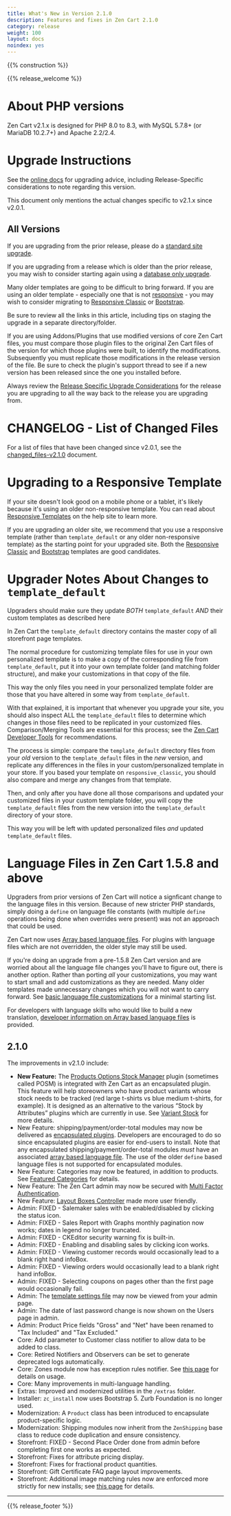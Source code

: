 ```yaml
---
title: What's New in Version 2.1.0
description: Features and fixes in Zen Cart 2.1.0
category: release
weight: 100
layout: docs
noindex: yes
---
```


{{% construction %}}

{{% release_welcome %}}

About PHP versions
==================

Zen Cart v2.1.x is designed for PHP 8.0 to 8.3, with MySQL 5.7.8+ (or MariaDB 10.2.7+) and Apache 2.2/2.4.

Upgrade Instructions
====================

See the [online docs](/user/upgrading/) for upgrading advice, including Release-Specific considerations to note regarding this version. 
  
This document only mentions the actual changes specific to v2.1.x since v2.0.1.

All Versions
------------

If you are upgrading from the prior release, please do a [standard site upgrade](https://docs.zen-cart.com/user/upgrading/detailed_upgrading/).

If you are upgrading from a release which is older than the prior release, you may wish to consider starting again using a [database only upgrade](https://docs.zen-cart.com/user/upgrading/db_only_upgrade/).

Many older templates are going to be difficult to bring forward. If you are using an older template - especially one that is not [responsive](https://docs.zen-cart.com/user/template/responsive/) - you may wish to consider migrating to [Responsive Classic](https://docs.zen-cart.com/user/template/responsive_classic/) or [Bootstrap](https://docs.zen-cart.com/user/template/bootstrap/).

Be sure to review all the links in this article, including tips on staging the upgrade in a separate directory/folder.

If you are using Addons/Plugins that use modified versions of core Zen Cart files, you must compare those plugin files to the original Zen Cart files of the version for which those plugins were built, to identify the modifications. Subsequently you must replicate those modifications in the release version of the file. Be sure to check the plugin's support thread to see if a new version has been released since the one you installed before.

Always review the [Release Specific Upgrade Considerations](https://docs.zen-cart.com/user/upgrading/release_specific_upgrade_considerations/) for the release you are upgrading to all the way back to the release you are upgrading from.

CHANGELOG - List of Changed Files
=================================

For a list of files that have been changed since v2.0.1, see the [changed_files-v2.1.0](/release/changed_files-v2-1-0/) document.

Upgrading to a Responsive Template
==================================

If your site doesn't look good on a mobile phone or a tablet, it's likely because it's using an older non-responsive template. You can read about [Responsive Templates](https://docs.zen-cart.com/user/template/responsive/) on the help site to learn more.

If you are upgrading an older site, we recommend that you use a responsive template (rather than `template_default` or any older non-responsive template) as the starting point for your upgraded site. Both the [Responsive Classic](https://docs.zen-cart.com/user/template/responsive_classic/) and [Bootstrap](https://docs.zen-cart.com/user/template/bootstrap/) templates are good candidates.

Upgrader Notes About Changes to `template_default`
=================================================

Upgraders should make sure they update *BOTH* `template_default` *AND* their custom templates as described here

In Zen Cart the `template_default` directory contains the master copy of all storefront page templates.

The normal procedure for customizing template files for use in your own personalized template is to make a copy of the corresponding file from `template_default`, put it into your own template folder (and matching folder structure), and make your customizations in that copy of the file.

This way the only files you need in your personalized template folder are those that you have altered in some way from `template_default`.

With that explained, it is important that whenever you upgrade your site, you should also inspect ALL the `template_default` files to determine which changes in those files need to be replicated in your customized files. Comparison/Merging Tools are essential for this process; see the [Zen Cart Developer Tools](https://docs.zen-cart.com/user/first_steps/useful_tools/) for recommendations.

The process is simple: compare the `template_default` directory files from your *old* version to the `template_default` files in the *new* version, and replicate any differences in the files in your custom/personalized template in your store. If you based your template on `responsive_classic`, you should also compare and merge any changes from that template.

Then, and only after you have done all those comparisons and updated your customized files in your custom template folder, you will copy the `template_default` files from the new version into the `template_default` directory of your store.

This way you will be left with updated personalized files *and* updated `template_default` files.

Language Files in Zen Cart 1.5.8 and above
==========================================

Upgraders from prior versions of Zen Cart will notice a signficant change to the language files in this version. Because of new stricter PHP standards, simply doing a `define` on language file constants (with multiple `define` operations being done when overrides were present) was not an approach that could be used.

Zen Cart now uses [Array based language files](/user/localization/158_language_files/). For plugins with language files which are not overridden, the older style may still be used.

If you're doing an upgrade from a pre-1.5.8 Zen Cart version and are worried about all the language file changes you'll have to figure out, there is another option. Rather than porting *all* your customizations, you may want to start small and add customizations as they are needed. Many older templates made unnecessary changes which you will not want to carry forward. See [basic language file customizations](https://docs.zen-cart.com/user/localization/basic_158_language_customizations/) for a minimal starting list.

For developers with language skills who would like to build a new translation, [developer information on Array based language files](/dev/languages/158_language_files/) is provided.


## 2.1.0 
The improvements in v2.1.0 include:  
- **New Feature:** The [Products Options Stock Manager](https://vinosdefrutastropicales.com/product_extra_files/options_stock/readme.html) plugin (sometimes called POSM) is integrated with Zen Cart as an encapsulated plugin. This feature will help storeowners who have product variants whose stock needs to be tracked (red large t-shirts vs blue medium t-shirts, for example). It is designed as an alternative to the various “Stock by Attributes” plugins which are currently in use. See [Variant Stock](/user/running/posm/) for more details.
- New Feature: shipping/payment/order-total modules may now be delivered as [encapsulated plugins](/dev/plugins/encapsulated_plugins/).  Developers are encouraged to do so since encapsulated plugins are easier for end-users to install.  Note that any encapsulated shipping/payment/order-total modules *must* have an associated [array based language file](/dev/languages/158_language_files/).  The use of the older `define` based language files is not supported for encapsulated modules.  
- New Feature: Categories may now be featured, in addition to products.  See [Featured Categories](/user/admin_pages/catalog/featured_categories/) for details.
- New Feature: The Zen Cart admin may now be secured with 
[Multi Factor Authentication](/user/security/multifactor/). 
- New Feature: [Layout Boxes Controller](/admin_pages/tools/layout_boxes_controller/) made more user friendly. 
- Admin: FIXED - Salemaker sales with be enabled/disabled by clicking the status icon.
- Admin: FIXED - Sales Report with Graphs monthly pagination now works; dates in legend no longer truncated.
- Admin: FIXED - CKEditor security warning fix is built-in.
- Admin: FIXED - Enabling and disabling sales by clicking icon works. 
- Admin: FIXED - Viewing customer records would occasionally lead to a blank right hand infoBox.
- Admin: FIXED - Viewing orders would occasionally lead to a blank right hand infoBox.
- Admin: FIXED - Selecting coupons on pages other than the first page would occasionally fail.
- Admin: The <a href="/dev/code/template_settings/">template settings file</a> may now be viewed from your admin page.
- Admin: The date of last password change is now shown on the Users page in admin.
- Admin: Product Price fields "Gross" and "Net" have been renamed to "Tax Included" and "Tax Excluded."
- Core: Add parameter to Customer class notifier to allow data to be added to class.
- Core: Retired Notifiers and Observers can be set to generate deprecated logs automatically.
- Core: Zones module now has exception rules notifier.  See <a href="/user/shipping/exceptions/">this page</a> for details on usage.
- Core: Many improvements in multi-language handling.
- Extras: Improved and modernized utilities in the `/extras` folder.
- Installer: `zc_install` now uses Bootstrap 5.  Zurb Foundation is no longer used.
- Modernization: A `Product` class has been introduced to encapsulate product-specific logic.
- Modernization: Shipping modules now inherit from the `ZenShipping` base class to reduce code duplication and ensure consistency.
- Storefront: FIXED - Second Place Order done from admin before completing first one works as expected.
- Storefront: Fixes for attribute pricing display.
- Storefront: Fixes for fractional product quantities.
- Storefront: Gift Certificate FAQ page layout improvements.
- Storefront: Additional image matching rules now are enforced more strictly for new installs; see [this page](/user/images/additional_images/#additional-images-filename-matching-rules) for details.  

---

{{% release_footer %}}
